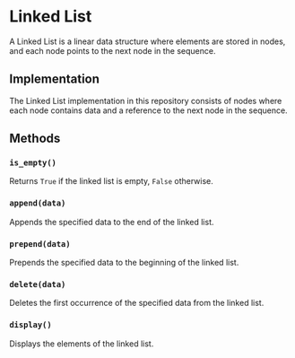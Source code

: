 # Linked List

A Linked List is a linear data structure where elements are stored in nodes, and each node points to the next node in the sequence.

## Implementation

The Linked List implementation in this repository consists of nodes where each node contains data and a reference to the next node in the sequence.

## Methods

### `is_empty()`

Returns `True` if the linked list is empty, `False` otherwise.

### `append(data)`

Appends the specified data to the end of the linked list.

### `prepend(data)`

Prepends the specified data to the beginning of the linked list.

### `delete(data)`

Deletes the first occurrence of the specified data from the linked list.

### `display()`

Displays the elements of the linked list.
